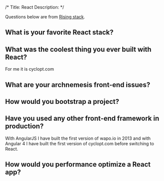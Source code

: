 /*
Title: React
Description:
*/

Questions below are from [Rising stack](https://blog.risingstack.com/8-react-interview-questions-for-2018/).

## What is your favorite React stack?

## What was the coolest thing you ever built with React?

For me it is cyclopt.com

## What are your archnemesis front-end issues?

## How would you bootstrap a project?

## Have you used any other front-end framework in production?

With AngularJS I have built the first version of wapo.io in 2013 and with Angular 4 I have built the first version of cyclopt.com before switching to React.

## How would you performance optimize a React app?


